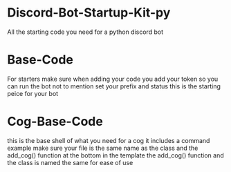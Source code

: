# Discord-Bot-Startup-Kit-py
All the starting code you need for a python discord bot

# Base-Code
For starters make sure when adding your code you add your token so you can run the bot not to mention set your prefix and status 
this is the starting peice for your bot

# Cog-Base-Code
this is the base shell of what you need for a cog it includes a command example
make sure your file is the same name as the class and the add_cog() function at the bottom
in the template the add_cog() function and the class is named the same for ease of use
